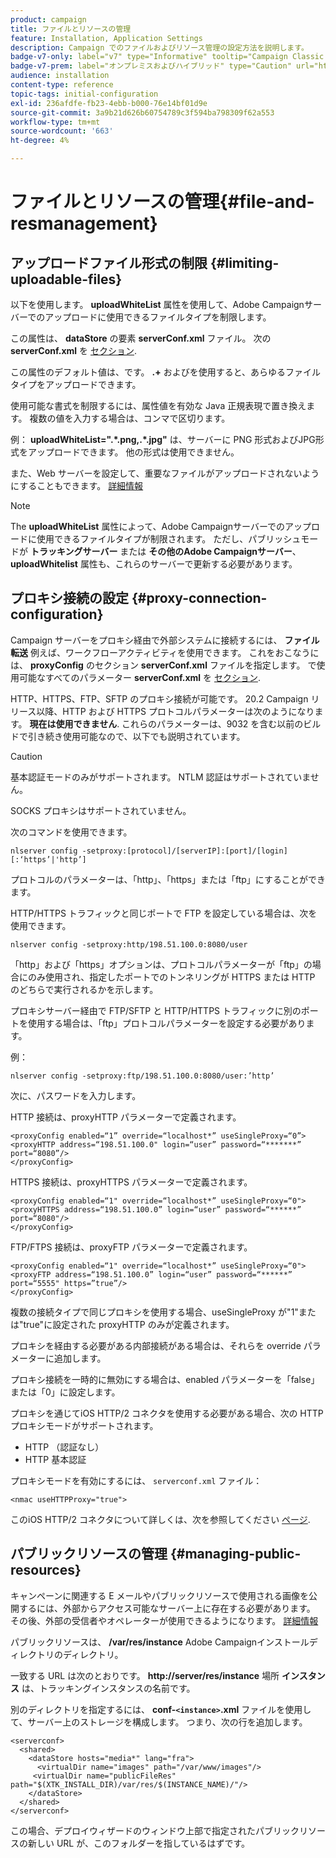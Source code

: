 ```yaml
---
product: campaign
title: ファイルとリソースの管理
feature: Installation, Application Settings
description: Campaign でのファイルおよびリソース管理の設定方法を説明します。
badge-v7-only: label="v7" type="Informative" tooltip="Campaign Classic v7 にのみ適用されます"
badge-v7-prem: label="オンプレミスおよびハイブリッド" type="Caution" url="https://experienceleague.adobe.com/docs/campaign-classic/using/installing-campaign-classic/architecture-and-hosting-models/hosting-models-lp/hosting-models.html?lang=ja" tooltip="オンプレミスデプロイメントとハイブリッドデプロイメントにのみ適用されます"
audience: installation
content-type: reference
topic-tags: initial-configuration
exl-id: 236afdfe-fb23-4ebb-b000-76e14bf01d9e
source-git-commit: 3a9b21d626b60754789c3f594ba798309f62a553
workflow-type: tm+mt
source-wordcount: '663'
ht-degree: 4%

---
```


# ファイルとリソースの管理{#file-and-resmanagement}



## アップロードファイル形式の制限 {#limiting-uploadable-files}

以下を使用します。 **uploadWhiteList** 属性を使用して、Adobe Campaignサーバーでのアップロードに使用できるファイルタイプを制限します。

この属性は、 **dataStore** の要素 **serverConf.xml** ファイル。 次の **serverConf.xml** を [セクション](../../installation/using/the-server-configuration-file.md).

この属性のデフォルト値は、です。 **.+** およびを使用すると、あらゆるファイルタイプをアップロードできます。

使用可能な書式を制限するには、属性値を有効な Java 正規表現で置き換えます。 複数の値を入力する場合は、コンマで区切ります。

例： **uploadWhiteList=&quot;.&#42;.png,.&#42;.jpg&quot;** は、サーバーに PNG 形式およびJPG形式をアップロードできます。 他の形式は使用できません。

また、Web サーバーを設定して、重要なファイルがアップロードされないようにすることもできます。 [詳細情報](web-server-configuration.md)

>[!NOTE]
>
>The **uploadWhiteList** 属性によって、Adobe Campaignサーバーでのアップロードに使用できるファイルタイプが制限されます。 ただし、パブリッシュモードが **トラッキングサーバー** または **その他のAdobe Campaignサーバー**、 **uploadWhitelist** 属性も、これらのサーバーで更新する必要があります。

## プロキシ接続の設定 {#proxy-connection-configuration}

Campaign サーバーをプロキシ経由で外部システムに接続するには、 **ファイル転送** 例えば、ワークフローアクティビティを使用できます。 これをおこなうには、 **proxyConfig** のセクション **serverConf.xml** ファイルを指定します。 で使用可能なすべてのパラメーター **serverConf.xml** を [セクション](../../installation/using/the-server-configuration-file.md).

HTTP、HTTPS、FTP、SFTP のプロキシ接続が可能です。 20.2 Campaign リリース以降、HTTP および HTTPS プロトコルパラメーターは次のようになります。 **現在は使用できません**. これらのパラメーターは、9032 を含む以前のビルドで引き続き使用可能なので、以下でも説明されています。

>[!CAUTION]
>
>基本認証モードのみがサポートされます。 NTLM 認証はサポートされていません。
>
>SOCKS プロキシはサポートされていません。
>

次のコマンドを使用できます。

```
nlserver config -setproxy:[protocol]/[serverIP]:[port]/[login][:‘https’|'http’]
```

プロトコルのパラメーターは、「http」、「https」または「ftp」にすることができます。

HTTP/HTTPS トラフィックと同じポートで FTP を設定している場合は、次を使用できます。

```
nlserver config -setproxy:http/198.51.100.0:8080/user
```

「http」および「https」オプションは、プロトコルパラメーターが「ftp」の場合にのみ使用され、指定したポートでのトンネリングが HTTPS または HTTP のどちらで実行されるかを示します。

プロキシサーバー経由で FTP/SFTP と HTTP/HTTPS トラフィックに別のポートを使用する場合は、「ftp」プロトコルパラメーターを設定する必要があります。


例：

```
nlserver config -setproxy:ftp/198.51.100.0:8080/user:’http’
```

次に、パスワードを入力します。

HTTP 接続は、proxyHTTP パラメーターで定義されます。

```
<proxyConfig enabled=“1” override=“localhost*” useSingleProxy=“0”>
<proxyHTTP address=“198.51.100.0" login=“user” password=“*******” port=“8080”/>
</proxyConfig>
```

HTTPS 接続は、proxyHTTPS パラメーターで定義されます。

```
<proxyConfig enabled=“1" override=“localhost*” useSingleProxy=“0">
<proxyHTTPS address=“198.51.100.0” login=“user” password=“******” port=“8080"/>
</proxyConfig>
```

FTP/FTPS 接続は、proxyFTP パラメーターで定義されます。

```
<proxyConfig enabled=“1" override=“localhost*” useSingleProxy=“0">
<proxyFTP address=“198.51.100.0” login=“user” password=“******” port=“5555" https=”true”/>
</proxyConfig>
```

複数の接続タイプで同じプロキシを使用する場合、useSingleProxy が&quot;1&quot;または&quot;true&quot;に設定された proxyHTTP のみが定義されます。

プロキシを経由する必要がある内部接続がある場合は、それらを override パラメーターに追加します。

プロキシ接続を一時的に無効にする場合は、enabled パラメーターを「false」または「0」に設定します。

プロキシを通じてiOS HTTP/2 コネクタを使用する必要がある場合、次の HTTP プロキシモードがサポートされます。

* HTTP （認証なし）
* HTTP 基本認証

プロキシモードを有効にするには、 `serverconf.xml` ファイル：

```
<nmac useHTTPProxy="true">
```

このiOS HTTP/2 コネクタについて詳しくは、次を参照してください [ページ](../../delivery/using/about-mobile-app-channel.md).

## パブリックリソースの管理 {#managing-public-resources}

キャンペーンに関連する E メールやパブリックリソースで使用される画像を公開するには、外部からアクセス可能なサーバー上に存在する必要があります。 その後、外部の受信者やオペレーターが使用できるようになります。 [詳細情報](../../installation/using/deploying-an-instance.md#managing-public-resources)

パブリックリソースは、 **/var/res/instance** Adobe Campaignインストールディレクトリのディレクトリ。

一致する URL は次のとおりです。 **http://server/res/instance** 場所 **インスタンス** は、トラッキングインスタンスの名前です。

別のディレクトリを指定するには、 **conf-`<instance>`.xml** ファイルを使用して、サーバー上のストレージを構成します。 つまり、次の行を追加します。

```
<serverconf>
  <shared>
    <dataStore hosts="media*" lang="fra">
      <virtualDir name="images" path="/var/www/images"/>
     <virtualDir name="publicFileRes" path="$(XTK_INSTALL_DIR)/var/res/$(INSTANCE_NAME)/"/>
    </dataStore>
  </shared>
</serverconf>
```

この場合、デプロイウィザードのウィンドウ上部で指定されたパブリックリソースの新しい URL が、このフォルダーを指しているはずです。
